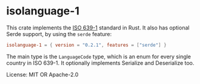 # isolanguage-1

This crate implements the [ISO 639-1](https://en.wikipedia.org/wiki/ISO_639-1) standard in Rust.
It also has optional Serde support, by using the `serde` feature:

```toml
isolanguage-1 = { version = "0.2.1", features = ["serde"] }
```

The main type is the `LanguageCode` type, which is an enum for every single country in ISO
639-1. It optionally implements Serialize and Deserialize too.

License: MIT OR Apache-2.0
